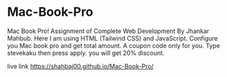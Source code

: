 # Mac-Book-Pro

Mac Book Pro! Assignment of Complete Web Development By Jhankar Mahbub. Here I am using HTML (Tailwind CSS) and JavaScript. Configure you Mac book pro and get total amount. A coupon code only for you. Type stevekaku then press apply. you will get 20% discount.

live link
https://shahbaj00.github.io/Mac-Book-Pro/
